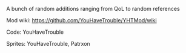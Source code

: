 A bunch of random additions ranging from QoL to random references

Mod wiki: https://github.com/YouHaveTrouble/YHTMod/wiki

Code: YouHaveTrouble

Sprites: YouHaveTrouble, Patrxon